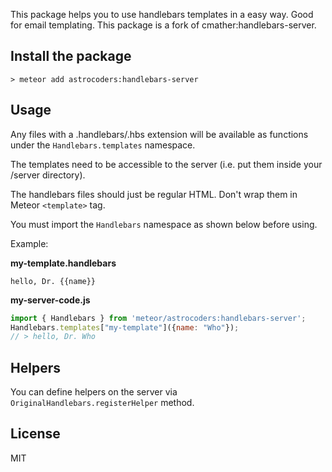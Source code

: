 This package helps you to use handlebars templates in a easy way. Good for email
templating. This package is a fork of cmather:handlebars-server.

## Install the package
`> meteor add astrocoders:handlebars-server`

## Usage

Any files with a .handlebars/.hbs extension will be available as functions under
the `Handlebars.templates` namespace.

The templates need to be accessible to the server (i.e. put them inside your
/server directory).

The handlebars files should just be regular HTML. Don't wrap them in Meteor
`<template>` tag.

You must import the `Handlebars` namespace as shown below before using.

Example:

**my-template.handlebars**
```
hello, Dr. {{name}}
```

**my-server-code.js**
```javascript
import { Handlebars } from 'meteor/astrocoders:handlebars-server';
Handlebars.templates["my-template"]({name: "Who"});
// > hello, Dr. Who
```

## Helpers

You can define helpers on the server via `OriginalHandlebars.registerHelper`
method.

## License
MIT
